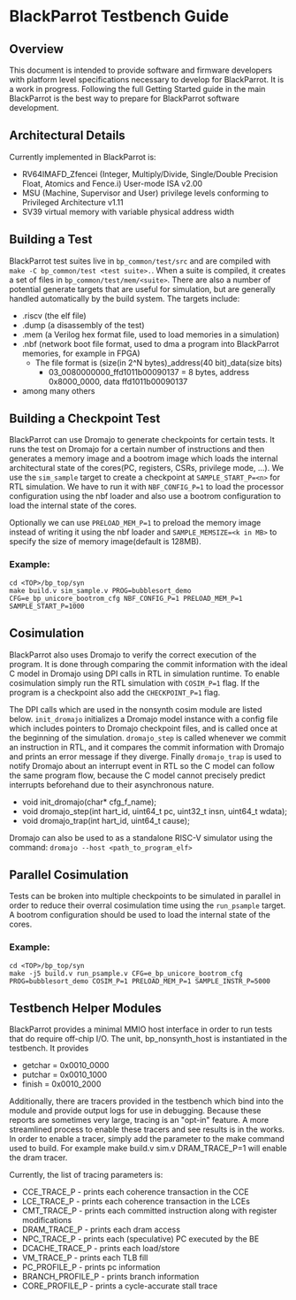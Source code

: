# BlackParrot Testbench Guide

## Overview
This document is intended to provide software and firmware developers with platform level specifications necessary to develop for BlackParrot. It is a work in progress. Following the full Getting Started guide in the main BlackParrot is the best way to prepare for BlackParrot software development.

## Architectural Details
Currently implemented in BlackParrot is:
* RV64IMAFD_Zfencei (Integer, Multiply/Divide, Single/Double Precision Float, Atomics and Fence.i) User-mode ISA v2.00
* MSU (Machine, Supervisor and User) privilege levels conforming to Privileged Architecture v1.11
* SV39 virtual memory with variable physical address width 

## Building a Test
BlackParrot test suites live in `bp_common/test/src` and are compiled with `make -C bp_common/test <test suite>.`. When a suite is compiled, it creates a set of files in `bp_common/test/mem/<suite>`. There are also a number of potential generate targets that are useful for simulation, but are generally handled automatically by the build system. The targets include:
* .riscv (the elf file)
* .dump (a disassembly of the test)
* .mem (a Verilog hex format file, used to load memories in a simulation)
* .nbf (network boot file format, used to dma a program into BlackParrot memories, for example in FPGA)
  * The file format is (size(in 2^N bytes)_address(40 bit)_data(size bits)
    * 03_0080000000_ffd1011b00090137 = 8 bytes, address 0x8000_0000, data ffd1011b00090137
* among many others

## Building a Checkpoint Test
BlackParrot can use Dromajo to generate checkpoints for certain tests. It runs the test on Dromajo for a certain number of instructions and then generates a memory image and a bootrom image which loads the internal architectural state of the cores(PC, registers, CSRs, privilege mode, ...). We use the `sim_sample` target to create a checkpoint at `SAMPLE_START_P=<n>` for RTL simulation. We have to run it with `NBF_CONFIG_P=1` to load the processor configuration using the nbf loader and also use a bootrom configuration to load the internal state of the cores.

Optionally we can use `PRELOAD_MEM_P=1` to preload the memory image instead of writing it using the nbf loader and `SAMPLE_MEMSIZE=<k in MB>` to specify the size of memory image(default is 128MB).

### Example:
    cd <TOP>/bp_top/syn
    make build.v sim_sample.v PROG=bubblesort_demo CFG=e_bp_unicore_bootrom_cfg NBF_CONFIG_P=1 PRELOAD_MEM_P=1 SAMPLE_START_P=1000

## Cosimulation
BlackParrot also uses Dromajo to verify the correct execution of the program. It is done through comparing the commit information with the ideal C model in Dromajo using DPI calls in RTL in simulation runtime. To enable cosimulation simply run the RTL simulation  with `COSIM_P=1` flag. If the program is a checkpoint also add the `CHECKPOINT_P=1` flag.

The DPI calls which are used in the nonsynth cosim module are listed below. `init_dromajo` initializes a Dromajo model instance with a config file which includes pointers to Dromajo checkpoint files, and is called once at the beginning of the simulation. `dromajo_step` is called whenever we commit an instruction in RTL, and it compares the commit information with Dromajo and prints an error message if they diverge. Finally `dromajo_trap` is used to notify Dromajo about an interrupt event in RTL so the C model can follow the same program flow, because the C model cannot precisely predict interrupts beforehand due to their asynchronous nature.

* void init_dromajo(char* cfg_f_name);
* void dromajo_step(int hart_id, uint64_t pc, uint32_t insn, uint64_t wdata);
* void dromajo_trap(int hart_id, uint64_t cause);

Dromajo can also be used to as a standalone RISC-V simulator using the command: `dromajo --host <path_to_program_elf>`

## Parallel Cosimulation
Tests can be broken into multiple checkpoints to be simulated in parallel in order to reduce their overral cosimulation time using the `run_psample` target. A bootrom configuration should be used to load the internal state of the cores.

### Example:
    cd <TOP>/bp_top/syn
    make -j5 build.v run_psample.v CFG=e_bp_unicore_bootrom_cfg PROG=bubblesort_demo COSIM_P=1 PRELOAD_MEM_P=1 SAMPLE_INSTR_P=5000

## Testbench Helper Modules
BlackParrot provides a minimal MMIO host interface in order to run tests that do require off-chip
I/O. The unit, bp_nonsynth_host is instantiated in the testbench. It provides
* getchar = 0x0010_0000
* putchar = 0x0010_1000
* finish = 0x0010_2000

Additionally, there are tracers provided in the testbench which bind into the module and provide
output logs for use in debugging. Because these reports are sometimes very large, tracing is an
"opt-in" feature. A more streamlined process to enable these tracers and see results is in the works. In order to enable a tracer, simply add the parameter to the make command used to build.  For example make build.v sim.v DRAM_TRACE_P=1 will enable the dram tracer.

Currently, the list of tracing parameters is:
* CCE_TRACE_P - prints each coherence transaction in the CCE
* LCE_TRACE_P - prints each coherence transaction in the LCEs
* CMT_TRACE_P - prints each committed instruction along with register modifications
* DRAM_TRACE_P - prints each dram access
* NPC_TRACE_P - prints each (speculative) PC executed by the BE
* DCACHE_TRACE_P - prints each load/store
* VM_TRACE_P - prints each TLB fill
* PC_PROFILE_P - prints pc information
* BRANCH_PROFILE_P - prints branch information
* CORE_PROFILE_P - prints a cycle-accurate stall trace

